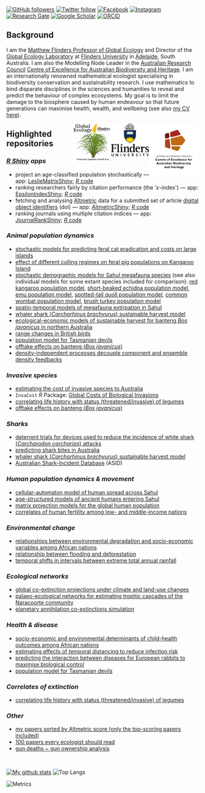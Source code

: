 <!--
**cjabradshaw/cjabradshaw** is a ✨ _special_ ✨ repository because its `README.md` (this file) appears on your GitHub profile.
-->

[![GitHub followers](https://img.shields.io/github/followers/cjabradshaw?label=Follow&style=flat-square&logo=github&logoColor=white&colorB=0C0504)](https://github.com/login?return_to=%2Fcjabradshaw)
[![Twitter follow](https://img.shields.io/twitter/follow/conservbytes?label=%20%40ConservBytes&style=flat-square&labelColor=2E7DEF&logo=twitter&logoColor=white&colorB=0D47A1)](https://twitter.com/conservbytes)
[![Facebook](https://img.shields.io/badge/-Facebook-blue.svg?style=flat-square&logo=facebook&logoColor=white&colorB=0E55DA&labelColor=210EDA)](https://www.facebook.com/conservbytes)
[![Instagram](https://img.shields.io/badge/-Instagram-red.svg?style=flat-square&logo=instagram&logoColor=white&colorB=C41230&labelColor=F72246)](https://www.instagram.com/cjabradshaw/)
[![Research Gate](https://img.shields.io/badge/-Research%20Gate-green.svg?style=flat-square&logo=researchgate&logoColor=white&colorB=616161&labelColor=00BFA5)](https://www.researchgate.net/profile/Corey-Bradshaw)
[![Google Scholar](https://img.shields.io/badge/-Google%20Scholar-blue.svg?style=flat-square&logo=googlescholar&logoColor=white&colorB=2E7DEF&labelColor=2ECFEF)](https://scholar.google.com/citations?hl=en&user=1sO0O3wAAAAJ&view_op=list_works&sortby=pubdate)
[![ORCID](https://img.shields.io/badge/-ORCID-green.svg?style=flat-square&logo=orcid&logoColor=white&colorB=71DA0E&labelColor=0EDA11)](https://orcid.org/0000-0002-5328-7741)

## Background
I am the <a href="http://www.flinders.edu.au/people/corey.bradshaw">Matthew Flinders Professor of Global Ecology</a> and Director of the <a href="https://globalecologyflinders.com/">Global Ecology Laboratory</a> at <a href="http://www.flinders.edu.au">Flinders University</a> in <a href="https://www.google.com.au/maps/place/Adelaide+SA/@-35.0004451,138.3309765,10z/data=!3m1!4b1!4m5!3m4!1s0x6ab735c7c526b33f:0x4033654628ec640!8m2!3d-34.9284989!4d138.6007456">Adelaide</a>, South Australia. I am also the Modelling Node Leader in the <a href="http://www.arc.gov.au">Australian Research Council</a> <a href="http://EpicAustralia.org.au">Centre of Excellence for Australian Biodiversity and Heritage</a>. I am an internationally renowned mathematical ecologist specialising in biodiversity conservation and sustainability research. I use mathematics to bind disparate disciplines in the sciences and humanities to reveal and predict the behaviour of complex ecosystems. My goal is to limit the damage to the biosphere caused by human endeavour so that future generations can maximise health, wealth, and wellbeing (see also <a href="https://conservationbytes.com/corey-j-a-bradshaw/cv/">my CV here</a>).

[<img src="CABAH.png" alt="ARC Centre of Excellence for Australian Biodiversity and Heritage" width="130" align="right" />](http://EpicAustralia.org.au)
[<img src="F_V_CMYK.png" alt="Flinders University" width="100" align="right" />](http://www.flinders.edu.au)
[<img src="GEL Logo Kaurna transparent.png" alt="Global Ecology Laboratory" width="100" align="right" />](http://GlobalEcologyFlinders.com)

## Highlighted repositories
### _<a href="https://www.shinyapps.io">R Shiny</a> apps_
- project an age-classified population stochastically — app: [LeslieMatrixShiny](https://cjabradshaw.shinyapps.io/LeslieMatrixShiny/); <a href="https://github.com/cjabradshaw/LeslieMatrixShiny"><em>R</em> code</a>
- ranking researchers fairly by citation performance (the '_ε_-index') — app: [EpsilonIndexShiny](https://cjabradshaw.shinyapps.io/epsilonIndex/); <a href="https://github.com/cjabradshaw/EpsilonIndexShiny"><em>R</em> code</a>
- fetching and analysing [Altmetric](https://www.altmetric.com/about-altmetrics/what-are-altmetrics/) data for a submitted set of article [digital object identifiers](https://www.doi.org/) (doi) — app: [AltmetricShiny](https://cjabradshaw.shinyapps.io/AltmetricShiny/); <a href="https://github.com/cjabradshaw/AltmetricShiny"><em>R</em> code</a>
- ranking journals using multiple citation indices — app: [JournalRankShiny](https://cjabradshaw.shinyapps.io/JournalRankShiny/); <a href="https://github.com/cjabradshaw/JournalRankShiny"><em>R</em> code</a>

### _Animal population dynamics_
- [stochastic models for predicting feral cat eradication and costs on large islands](https://github.com/cjabradshaw/FeralCatEradication)
- [effect of different culling regimes on feral pig populations on Kangaroo Island](https://github.com/cjabradshaw/KIpigCull)
- [stochastic demographic models for Sahul megafauna species](https://github.com/cjabradshaw/MegafaunaSusceptibility) (see also individual models for some extant species included for comparison): [red kangaroo population model](https://github.com/cjabradshaw/KangarooPopModel), [short-beaked echidna population model](https://github.com/cjabradshaw/EchidnaPopModel), [emu population model](https://github.com/cjabradshaw/EmuPopModel), [spotted-tail quoll population model](https://github.com/cjabradshaw/SpottedTailQuollModel), [common wombat population model](https://github.com/cjabradshaw/WombatPopModel), [brush turkey population model](https://github.com/cjabradshaw/BrushTurkeyPopModel)
- [spatio-temporal models of megafauna extirpation in Sahul](https://github.com/cjabradshaw/SEOZ_megafauna_extirpation)
- [whaler shark (_Carcharhinus brachyurus_) sustainable harvest model](https://github.com/cjabradshaw/WhalerSharkModel)
- [ecological-economic models of sustainable harvest for banteng <em>Bos javanicus</em> in northern Australia](https://github.com/cjabradshaw/bantengharvest)
- [range changes in British birds](https://github.com/cjabradshaw/BritishBirdsRangeChange)
- [population model for Tasmanian devils](https://github.com/cjabradshaw/devilpopmodel)
- [offtake effects on banteng (_Bos javanicus_)](https://github.com/cjabradshaw/bantengharvest)
- [density-independent processes decouple component and ensemble density feedbacks](https://github.com/cjabradshaw/DensityFeedbackSims)

### _Invasive species_
- [estimating the cost of invasive species to Australia](https://github.com/cjabradshaw/InvasiveSppCostsAustralia)
- <code>InvaCost</code> <em>R</em> Package: [Global Costs of Biological Invasions](https://github.com/cjabradshaw/invacost)
- [correlating life history with status (threatened/invasive) of legumes](https://github.com/cjabradshaw/legumeStatus)
- [offtake effects on banteng (_Bos javanicus_)](https://github.com/cjabradshaw/bantengharvest)

### _Sharks_
- [deterrent trials for devices used to reduce the incidence of white shark (_Carcharodon carcharias_) attacks](https://github.com/cjabradshaw/whitesharkdeterrents)
- [predicting shark bites in Australia](https://github.com/cjabradshaw/sharkbite)
- [whaler shark (_Carcharhinus brachyurus_) sustainable harvest model](https://github.com/cjabradshaw/WhalerSharkModel)
- [Australian Shark-Incident Database](https://github.com/cjabradshaw/AustralianSharkIncidentDatabase) (ASID)

### _Human population dynamics & movement_
- [cellular-automaton model of human spread across Sahul](https://github.com/cjabradshaw/SahulHumanSpread)
- [age-structured models of ancient humans entering Sahul](https://github.com/cjabradshaw/SahulHuman)
- [matrix projection models for the global human population](https://github.com/cjabradshaw/globalhumanmodel)
- [correlates of human fertility among low- and middle-income nations](https://github.com/cjabradshaw/humanfertility)

### _Environmental change_
- [relationships between environmental degradation and socio-economic variables among African nations](https://github.com/cjabradshaw/EnvironRankAfrica)
- [relationship between flooding and deforestation](https://github.com/cjabradshaw/forestsfloods)
- [temporal shifts in intervals between extreme total annual rainfall](https://github.com/cjabradshaw/precipExtremes)

### _Ecological networks_
- [global co-extinction projections under climate and land-use changes](https://github.com/cjabradshaw/global_coextinctions)
- [palaeo-ecological networks for estimating trophic cascades of the Naracoorte community](https://github.com/cjabradshaw/Inferring-networks-and-modelling-trophic-cascades)
- [planetary annihilation co-extinctions simulation](https://github.com/cjabradshaw/co-extinctions)

### _Health & disease_
- [socio-economic and environmental determinants of child-health outcomes among African nations](https://github.com/cjabradshaw/AfricaChildHealth)
- [estimating effects of temporal distancing to reduce infection risk](https://github.com/cjabradshaw/COVID19distancing)
- [predicting the interaction between diseases for European rabbits to maximise biological control](https://github.com/cjabradshaw/rabbitdisease)
- [population model for Tasmanian devils](https://github.com/cjabradshaw/devilpopmodel)

### _Correlates of extinction_
- [correlating life history with status (threatened/invasive) of legumes](https://github.com/cjabradshaw/legumeStatus)

### _Other_
- [my papers sorted by Altmetric score (only the top-scoring papers included)](https://cjabradshaw.github.io/AltmetricBradshaw/)
- [100 papers every ecologist should read](https://github.com/cjabradshaw/HIPE)
- [gun deaths ~ gun ownership analysis](https://github.com/cjabradshaw/guns)

<br>

[![My github stats](https://github-readme-stats.vercel.app/api?username=cjabradshaw&count_private=true&show_icons=true&theme=default)](https://github.com/anuraghazra/github-readme-stats)
![Top Langs](https://github-readme-stats.vercel.app/api/top-langs/?username=cjabradshaw&langs_count=4&layout=compact&theme=default)

![Metrics](https://metrics.lecoq.io/cjabradshaw?template=classic&config.timezone=Australia%2FAdelaide)

